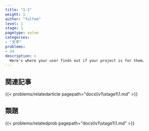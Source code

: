 ```yaml
---
title: "1-1"
weight: 1
author: "fulfom"
level: 1
stage: 1
pagetype: solve
categories: 
- "文字"
problems:
- 24
description: >
  Here's where your user finds out if your project is for them.
---
```


## 関連記事

{{< problems/relatedarticle pagepath="docs\lv1\stage1\1.md" >}}

## 類題

{{< problems/relatedprob pagepath="docs\lv1\stage1\1.md" >}}
